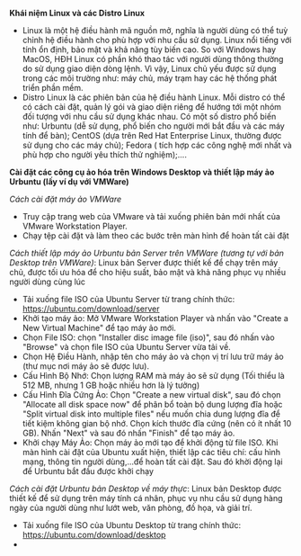 **Khái niệm Linux và các Distro Linux**
- Linux là một hệ điều hành mã nguồn mở, nghĩa là người dùng có thể tuỳ chỉnh hệ điều hành cho phù hợp với nhu cầu sử dụng. Linux nổi tiếng với tính ổn định, bảo mật và khả năng tùy biến cao. So với Windows hay MacOS, HĐH Linux có phần khó thao tác với người dùng thông thường do sử dụng giao diện dòng lệnh. Vì vậy, Linux chủ yếu được sử dụng trong các môi trường như: máy chủ, máy trạm hay các hệ thống phát triển phần mềm.
- Distro Linux là các phiên bản của hệ điều hành Linux. Mỗi distro có thể có cách cài đặt, quản lý gói và giao diện riêng để hướng tới một nhóm đối tượng với nhu cầu sử dụng khác nhau. Có một số distro phổ biến như: Urbuntu (dễ sử dụng, phổ biến cho người mới bắt đầu và các máy tính để bàn); CentOS (dựa trên Red Hat Enterprise Linux, thường được sử dụng cho các máy chủ); Fedora ( tích hợp các công nghệ mới nhất và phù hợp cho người yêu thích thử nghiệm);....

**Cài đặt các công cụ ảo hóa trên Windows Desktop và thiết lập máy ảo Urbuntu (lấy ví dụ với VMWare)**

*Cách cài đặt máy ảo VMWare*
- Truy cập trang web của VMware và tải xuống phiên bản mới nhất của VMware Workstation Player.
- Chạy tệp cài đặt và làm theo các bước trên màn hình để hoàn tất cài đặt

*Cách thiết lập máy ảo Urbuntu bản Server trên VMWare (tương tự với bản Desktop trên VMWare)*: Linux bản Server được thiết kế để chạy trên máy chủ, được tối ưu hóa để cho hiệu suất, bảo mật và khả năng phục vụ nhiều người dùng cùng lúc
- Tải xuống file ISO của Ubuntu Server từ trang chính thức: https://ubuntu.com/download/server
- Khởi tạo máy ảo: Mở VMware Workstation Player và nhấn vào "Create a New Virtual Machine" để tạo máy ảo mới.
- Chọn File ISO: chọn "Installer disc image file (iso)", sau đó nhấn vào "Browse" và chọn file ISO của Ubuntu Server vừa tải về.
- Chọn Hệ Điều Hành, nhập tên cho máy ảo và chọn vị trí lưu trữ máy ảo (thư mục nơi máy ảo sẽ được lưu).
- Cấu Hình Bộ Nhớ: Chọn lượng RAM mà máy ảo sẽ sử dụng (Tối thiểu là 512 MB, nhưng 1 GB hoặc nhiều hơn là lý tưởng)
- Cấu Hình Đĩa Cứng Ảo: Chọn "Create a new virtual disk", sau đó chọn "Allocate all disk space now" để phân bổ toàn bộ dung lượng đĩa hoặc "Split virtual disk into multiple files" nếu muốn chia dung lượng đĩa để tiết kiệm không gian bộ nhớ. Chọn kích thước đĩa cứng (nên có ít nhất 10 GB). Nhấn "Next" và sau đó nhấn "Finish" để tạo máy ảo.
- Khởi chạy Máy Ảo: Chọn máy ảo mới tạo để khởi động từ file ISO. Khi màn hình cài đặt của Ubuntu xuất hiện, thiết lập các tiêu chí: cấu hình mạng, thông tin người dùng,...để hoàn tất cài đặt. Sau đó khời động lại để Urbuntu bắt đầu được khởi chạy

*Cách cài đặt Urbuntu bản Desktop về máy thực*: Linux bản Desktop được thiết kế để sử dụng trên máy tính cá nhân, phục vụ nhu cầu sử dụng hàng ngày của người dùng như lướt web, văn phòng, đồ họa, và giải trí.
- Tải xuống file ISO của Ubuntu Desktop từ trang chính thức: https://ubuntu.com/download/desktop
- 
